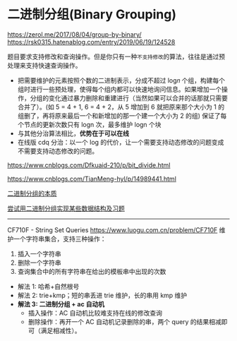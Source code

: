 # 二进制分组(Binary Grouping)

https://zerol.me/2017/08/04/group-by-binary/
https://rsk0315.hatenablog.com/entry/2019/06/19/124528

题目要求支持修改和查询操作。但是你只有一种`不支持修改`的算法，往往是通过预处理来支持快速查询操作。

- 把需要维护的元素按照个数的二进制表示，分成不超过 log𝑛 个组，构建每个组时进行一些预处理，使得每个组内都可以快速地询问信息。如果增加一个操作，分组的变化通过暴力删除和重建进行（当然如果可以合并的话那就只需要合并了）。(如 5 = 4 + 1, 6 = 4 + 2，从 5 增加到 6 就把原来那个大小为 1 的组删了，再将原来最后一个和新增加的那一个建一个大小为 2 的组)
  保证了每个节点的更新次数只有 logn 次，最多维护 logn 个块
- 与其他分治算法相比，**优势在于可以在线**
- 在线版 cdq 分治：以一个 log 的代价，让一个需要支持动态修改的问题变成不需要支持动态修改的问题。

https://www.cnblogs.com/Dfkuaid-210/p/bit_divide.html

https://www.cnblogs.com/TianMeng-hyl/p/14989441.html

[二进制分组的本质](https://www.mina.moe/archives/12681)

[尝试用二进制分组实现某些数据结构及习题](https://zhuanlan.zhihu.com/p/35519230)

---

CF710F - String Set Queries
https://www.luogu.com.cn/problem/CF710F
维护一个字符串集合，支持三种操作：

1. 插入一个字符串
2. 删除一个字符串
3. 查询集合中的所有字符串在给出的模板串中出现的次数

- 解法 1: 哈希+自然根号
- 解法 2: trie+kmp；短的串丢进 trie 维护，长的串用 kmp 维护
- **解法 3: 二进制分组 + ac 自动机**
  - 插入操作：AC 自动机比较难支持在线的修改查询
  - 删除操作：再开一个 AC 自动机记录删除的串，两个 query 的结果相减即可（满足相减性）。

